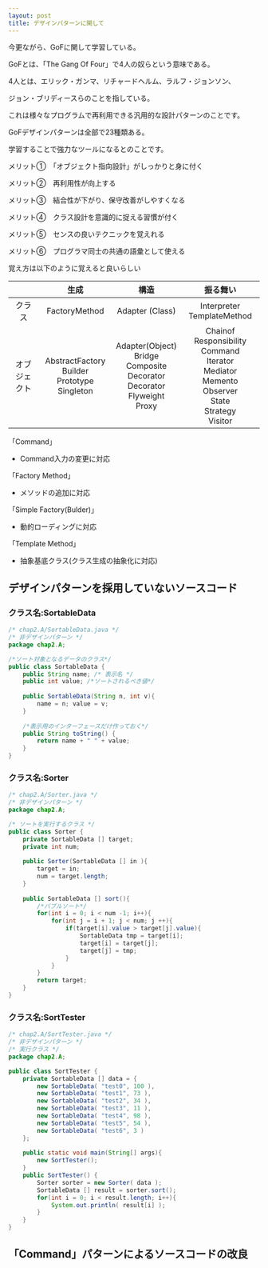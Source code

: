 ```yaml
---
layout: post
title: デザインパターンに関して
---
```


今更ながら、GoFに関して学習している。

GoFとは、「The Gang Of Four」で4人の奴らという意味である。

4人とは、エリック・ガンマ、リチャードヘルム、ラルフ・ジョンソン、

ジョン・ブリディースらのことを指している。

これは様々なプログラムで再利用できる汎用的な設計パターンのことです。

GoFデザインパターンは全部で23種類ある。

学習することで強力なツールになるとのことです。

メリット①　「オブジェクト指向設計」がしっかりと身に付く

メリット②　再利用性が向上する

メリット③　結合性が下がり、保守改善がしやすくなる

メリット④　クラス設計を意識的に捉える習慣が付く

メリット⑤　センスの良いテクニックを覚えれる

メリット⑥　プログラマ同士の共通の語彙として使える

覚え方は以下のように覚えると良いらしい

|            |                       生成                        |      構造      |           振る舞い           |
|:----------:|:-------------------------------------------------:|:--------------:|:----------------------------:|
|   クラス   |                   FactoryMethod                   |Adapter (Class)           |Interpreter<br/>TemplateMethod|
|オブジェクト|AbstractFactory<br/>Builder<br/>Prototype Singleton|Adapter(Object)<br/>Bridge<br/>Composite<br/>Decorator<br/>Decorator<br/>Flyweight<br/>Proxy|Chainof Responsibility <br/>Command<br/>Iterator<br/>Mediator</br>Memento<br/>Observer<br/>State<br/>Strategy</br>Visitor|

「Command」

- Command入力の変更に対応

「Factory Method」

- メソッドの追加に対応

「Simple Factory(Bulder)」

- 動的ローディングに対応

「Template Method」

- 抽象基底クラス(クラス生成の抽象化に対応)


## デザインパターンを採用していないソースコード

### クラス名:SortableData

```Java
/* chap2.A/SortableData.java */
/* 非デザインパターン */
package chap2.A;

/*ソート対象となるデータのクラス*/
public class SortableData {
	public String name; /* 表示名 */
	public int value; /*ソートされるべき値*/
	
	public SortableData(String n, int v){
		name = n; value = v;
	}
	
	/*表示用のインターフェースだけ作っておく*/
	public String toString() {
		return name + " " + value;
	}
}
```

### クラス名:Sorter

```Java
/* chap2.A/Sorter.java */
/* 非デザインパターン */
package chap2.A;

/* ソートを実行するクラス */
public class Sorter {
	private SortableData [] target;
	private int num;
	
	public Sorter(SortableData [] in ){
		target = in;
		num = target.length;
	}
	
	public SortableData [] sort(){
		/*バブルソート*/
		for(int i = 0; i < num -1; i++){
			for(int j = i + 1; j < num; j ++){
				if(target[i].value > target[j].value){
					SortableData tmp = target[i];
					target[i] = target[j];
					target[j] = tmp;
				}
			}
		}
		return target;
	}
}
```

### クラス名:SortTester

```Java
/* chap2.A/SortTester.java */
/* 非デザインパターン */
/* 実行クラス */
package chap2.A;

public class SortTester {
	private SortableData [] data = {
		new SortableData( "test0", 100 ),
		new SortableData( "test1", 73 ),
		new SortableData( "test2", 34 ),
		new SortableData( "test3", 11 ),
		new SortableData( "test4", 98 ),
		new SortableData( "test5", 54 ),
		new SortableData( "test6", 3 )
	};
	
	public static void main(String[] args){
		new SortTester();
	}
	public SortTester() {
		Sorter sorter = new Sorter( data );
		SortableData [] result = sorter.sort();
		for(int i = 0; i < result.length; i++){
			System.out.println( result[i] );
		}
	}
}
```
## 「Command」パターンによるソースコードの改良
